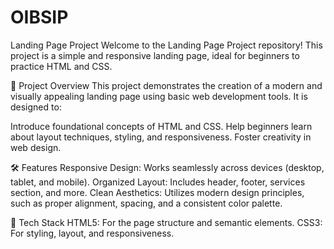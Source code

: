 # OIBSIP

Landing Page Project
Welcome to the Landing Page Project repository! This project is a simple and responsive landing page, ideal for beginners to practice HTML and CSS.

🚀 Project Overview
This project demonstrates the creation of a modern and visually appealing landing page using basic web development tools. It is designed to:

Introduce foundational concepts of HTML and CSS.
Help beginners learn about layout techniques, styling, and responsiveness.
Foster creativity in web design.

🛠️ Features
Responsive Design: Works seamlessly across devices (desktop, tablet, and mobile).
Organized Layout: Includes header, footer, services section, and more.
Clean Aesthetics: Utilizes modern design principles, such as proper alignment, spacing, and a consistent color palette.

🧰 Tech Stack
HTML5: For the page structure and semantic elements.
CSS3: For styling, layout, and responsiveness.
